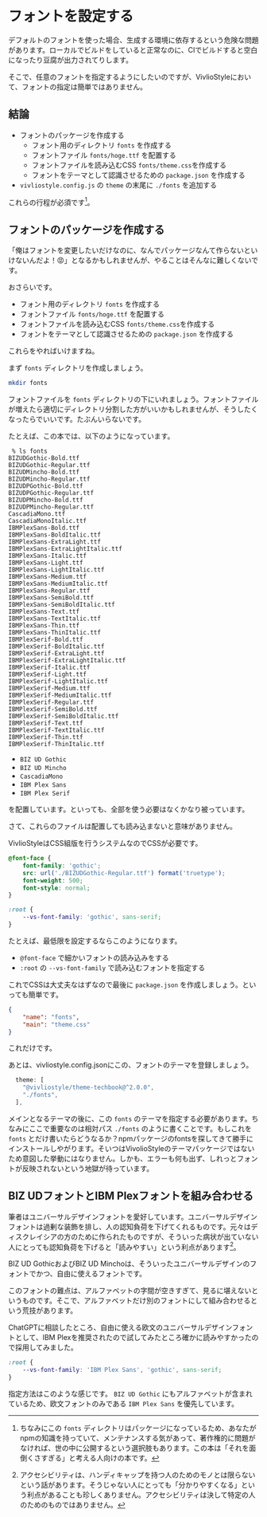 # フォントを設定する

デフォルトのフォントを使った場合、生成する環境に依存するという危険な問題があります。ローカルでビルドをしていると正常なのに、CIでビルドすると空白になったり豆腐が出力されてりします。

そこで、任意のフォントを指定するようにしたいのですが、VivlioStyleにおいて、フォントの指定は簡単ではありません。

## 結論

* フォントのパッケージを作成する
    * フォント用のディレクトリ `fonts` を作成する
    * フォントファイル `fonts/hoge.ttf` を配置する
    * フォントファイルを読み込むCSS `fonts/theme.css`を作成する
    * フォントをテーマとして認識させるための `package.json` を作成する
* `vivliostyle.config.js` の `theme` の末尾に `./fonts` を追加する

これらの行程が必須です[^create-font-package]。

[^create-font-package]: ちなみにこの `fonts` ディレクトリはパッケージになっているため、あなたがnpmの知識を持っていて、メンテナンスする気があって、著作権的に問題がなければ、世の中に公開するという選択肢もあります。この本は「それを面倒くさすぎる」と考える人向けの本です。

## フォントのパッケージを作成する

「俺はフォントを変更したいだけなのに、なんでパッケージなんて作らないといけないんだよ！😡」となるかもしれませんが、やることはそんなに難しくないです。

おさらいです。

* フォント用のディレクトリ `fonts` を作成する
* フォントファイル `fonts/hoge.ttf` を配置する
* フォントファイルを読み込むCSS `fonts/theme.css`を作成する
* フォントをテーマとして認識させるための `package.json` を作成する

これらをやればいけますね。

まず `fonts` ディレクトリを作成しましょう。

```sh
mkdir fonts
```

フォントファイルを `fonts` ディレクトリの下にいれましょう。フォントファイルが増えたら適切にディレクトリ分割した方がいいかもしれませんが、そうしたくなったらでいいです。たぶんいらないです。

たとえば、この本では、以下のようになっています。

```
 % ls fonts
BIZUDGothic-Bold.ttf
BIZUDGothic-Regular.ttf
BIZUDMincho-Bold.ttf
BIZUDMincho-Regular.ttf
BIZUDPGothic-Bold.ttf
BIZUDPGothic-Regular.ttf
BIZUDPMincho-Bold.ttf
BIZUDPMincho-Regular.ttf
CascadiaMono.ttf
CascadiaMonoItalic.ttf
IBMPlexSans-Bold.ttf
IBMPlexSans-BoldItalic.ttf
IBMPlexSans-ExtraLight.ttf
IBMPlexSans-ExtraLightItalic.ttf
IBMPlexSans-Italic.ttf
IBMPlexSans-Light.ttf
IBMPlexSans-LightItalic.ttf
IBMPlexSans-Medium.ttf
IBMPlexSans-MediumItalic.ttf
IBMPlexSans-Regular.ttf
IBMPlexSans-SemiBold.ttf
IBMPlexSans-SemiBoldItalic.ttf
IBMPlexSans-Text.ttf
IBMPlexSans-TextItalic.ttf
IBMPlexSans-Thin.ttf
IBMPlexSans-ThinItalic.ttf
IBMPlexSerif-Bold.ttf
IBMPlexSerif-BoldItalic.ttf
IBMPlexSerif-ExtraLight.ttf
IBMPlexSerif-ExtraLightItalic.ttf
IBMPlexSerif-Italic.ttf
IBMPlexSerif-Light.ttf
IBMPlexSerif-LightItalic.ttf
IBMPlexSerif-Medium.ttf
IBMPlexSerif-MediumItalic.ttf
IBMPlexSerif-Regular.ttf
IBMPlexSerif-SemiBold.ttf
IBMPlexSerif-SemiBoldItalic.ttf
IBMPlexSerif-Text.ttf
IBMPlexSerif-TextItalic.ttf
IBMPlexSerif-Thin.ttf
IBMPlexSerif-ThinItalic.ttf
```

* `BIZ UD Gothic`
* `BIZ UD Mincho`
* `CascadiaMono`
* `IBM Plex Sans`
* `IBM Plex Serif`

を配置しています。といっても、全部を使う必要はなくかなり被っています。

さて、これらのファイルは配置しても読み込まないと意味がありません。

VivlioStyleはCSS組版を行うシステムなのでCSSが必要です。

```css:theme.css
@font-face {
    font-family: 'gothic';
    src: url('./BIZUDGothic-Regular.ttf') format('truetype');
    font-weight: 500;
    font-style: normal;
}

:root {
    --vs-font-family: 'gothic', sans-serif;
}
```

たとえば、最低限を設定するならこのようになります。

* `@font-face` で細かいフォントの読み込みをする
* `:root` の `--vs-font-family` で読み込むフォントを指定する

これでCSSは大丈夫なはずなので最後に `package.json` を作成しましょう。といっても簡単です。

```json:package.json
{
    "name": "fonts",
    "main": "theme.css"
}
```

これだけです。

あとは、vivliostyle.config.jsonにこの、フォントのテーマを登録しましょう。

```js:vivliostyle.config.js
  theme: [
    "@vivliostyle/theme-techbook@^2.0.0",
    "./fonts",
  ],
```

メインとなるテーマの後に、この `fonts` のテーマを指定する必要があります。ちなみにここで重要なのは相対パス `./fonts` のように書くことです。もしこれを `fonts` とだけ書いたらどうなるか？npmパッケージのfontsを探してきて勝手にインストールしやがります。そいつはVivolioStyleのテーマパッケージではないため意図した挙動にはなりません。しかも、エラーも何も出ず、しれっとフォントが反映されないという地獄が待っています。

## BIZ UDフォントとIBM Plexフォントを組み合わせる

筆者はユニバーサルデザインフォントを愛好しています。ユニバーサルデザインフォントは過剰な装飾を排し、人の認知負荷を下げてくれるものです。元々はディスクレイシアの方のために作られたものですが、そういった病状が出ていない人にとっても認知負荷を下げると「読みやすい」という利点があります[^accessibility-for-all]。
[^accessibility-for-all]: アクセシビリティは、ハンディキャップを持つ人のためのモノとは限らないという話があります。そうじゃない人にとっても「分かりやすくなる」という利点があることも珍しくありません。アクセシビリティは決して特定の人のためのものではありません。

BIZ UD GothicおよびBIZ UD Minchoは、そういったユニバーサルデザインのフォントでかつ、自由に使えるフォントです。

このフォントの難点は、アルファベットの字間が空きすぎて、見るに堪えないというものです。そこで、アルファベットだけ別のフォントにして組み合わせるという荒技があります。

ChatGPTに相談したところ、自由に使える欧文のユニバーサルデザインフォントとして、IBM Plexを推奨されたので試してみたところ確かに読みやすかったので採用してみました。

```css
:root {
    --vs-font-family: 'IBM Plex Sans', 'gothic', sans-serif;
}
```

指定方法はこのような感じです。
`BIZ UD Gothic` にもアルファベットが含まれているため、欧文フォントのみである `IBM Plex Sans` を優先しています。

